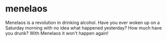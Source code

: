 # menelaos
Menelaos is a revolution in drinking alcohol. Have you ever woken up on a Saturday morning with no idea what happened yesterday? How much have you drunk? With Menelaos it won't happen again!
